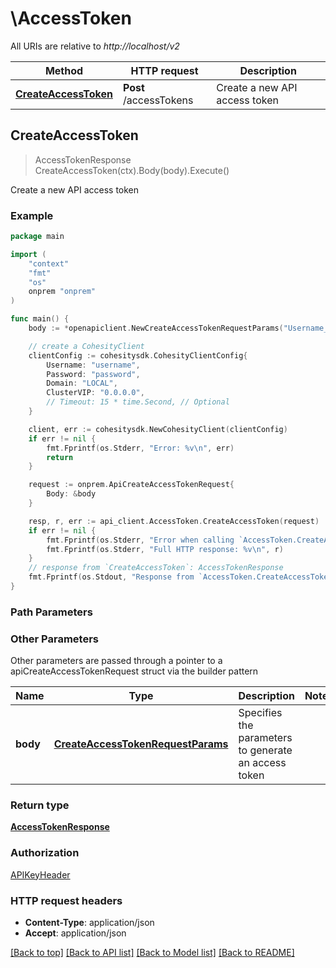 # \AccessToken

All URIs are relative to *http://localhost/v2*

Method | HTTP request | Description
------------- | ------------- | -------------
[**CreateAccessToken**](AccessToken.md#CreateAccessToken) | **Post** /accessTokens | Create a new API access token



## CreateAccessToken

> AccessTokenResponse CreateAccessToken(ctx).Body(body).Execute()

Create a new API access token



### Example

```go
package main

import (
    "context"
    "fmt"
    "os"
    onprem "onprem"
)

func main() {
    body := *openapiclient.NewCreateAccessTokenRequestParams("Username_example", "Password_example") // CreateAccessTokenRequestParams | Specifies the parameters to generate an access token

    // create a CohesityClient
    clientConfig := cohesitysdk.CohesityClientConfig{
        Username: "username",
        Password: "password",
        Domain: "LOCAL",
        ClusterVIP: "0.0.0.0",
        // Timeout: 15 * time.Second, // Optional 
    }

    client, err := cohesitysdk.NewCohesityClient(clientConfig)
    if err != nil {
        fmt.Fprintf(os.Stderr, "Error: %v\n", err)
        return
    }

    request := onprem.ApiCreateAccessTokenRequest{
        Body: &body
    }

    resp, r, err := api_client.AccessToken.CreateAccessToken(request)
    if err != nil {
        fmt.Fprintf(os.Stderr, "Error when calling `AccessToken.CreateAccessToken``: %v\n", err)
        fmt.Fprintf(os.Stderr, "Full HTTP response: %v\n", r)
    }
    // response from `CreateAccessToken`: AccessTokenResponse
    fmt.Fprintf(os.Stdout, "Response from `AccessToken.CreateAccessToken`: %v\n", resp)
}
```

### Path Parameters



### Other Parameters

Other parameters are passed through a pointer to a apiCreateAccessTokenRequest struct via the builder pattern


Name | Type | Description  | Notes
------------- | ------------- | ------------- | -------------
 **body** | [**CreateAccessTokenRequestParams**](CreateAccessTokenRequestParams.md) | Specifies the parameters to generate an access token | 

### Return type

[**AccessTokenResponse**](AccessTokenResponse.md)

### Authorization

[APIKeyHeader](../README.md#APIKeyHeader)

### HTTP request headers

- **Content-Type**: application/json
- **Accept**: application/json

[[Back to top]](#) [[Back to API list]](../README.md#documentation-for-api-endpoints)
[[Back to Model list]](../README.md#documentation-for-models)
[[Back to README]](../README.md)

